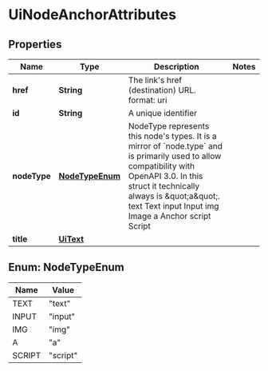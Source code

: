 

# UiNodeAnchorAttributes


## Properties

| Name | Type | Description | Notes |
|------------ | ------------- | ------------- | -------------|
|**href** | **String** | The link&#39;s href (destination) URL.  format: uri |  |
|**id** | **String** | A unique identifier |  |
|**nodeType** | [**NodeTypeEnum**](#NodeTypeEnum) | NodeType represents this node&#39;s types. It is a mirror of &#x60;node.type&#x60; and is primarily used to allow compatibility with OpenAPI 3.0.  In this struct it technically always is \&quot;a\&quot;. text Text input Input img Image a Anchor script Script |  |
|**title** | [**UiText**](UiText.md) |  |  |



## Enum: NodeTypeEnum

| Name | Value |
|---- | -----|
| TEXT | &quot;text&quot; |
| INPUT | &quot;input&quot; |
| IMG | &quot;img&quot; |
| A | &quot;a&quot; |
| SCRIPT | &quot;script&quot; |



